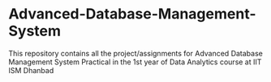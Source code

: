 # Advanced-Database-Management-System
This repository contains all the project/assignments for Advanced Database Management System Practical in the 1st year of Data Analytics course at IIT ISM Dhanbad
